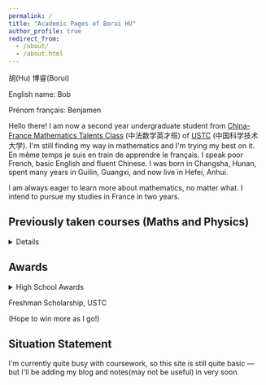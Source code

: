 ```yaml
---
permalink: /
title: "Academic Pages of Borui HU"
author_profile: true
redirect_from: 
  - /about/
  - /about.html
---
```

胡(Hu) 博睿(Borui)

English name: Bob

Prénom français: Benjamen

Hello there! I am now a second year undergraduate student from [China-France Mathematics Talents Class](https://cfmath.ustc.edu.cn/main.htm) (中法数学英才班) of [USTC](https://www.ustc.edu.cn/) (中国科学技术大学). I'm still finding my way in mathematics and I'm trying my best on it. En même temps je suis en train de apprendre le français. I speak poor French, basic English and fluent Chinese. I was born in Changsha, Hunan, spent many years in Guilin, Guangxi, and now live in Hefei, Anhui.

I am always eager to learn more about mathematics, no matter what. I intend to pursue my studies in France in two years.

Previously taken courses (Maths and Physics)
---
<details>
<summary>Details</summary>

Algebra I (4.0/4.3) <br><br>

Analysis I (3.7/4.3) <br><br>

Algebra II (4.0/4.3) <br><br>

Analysis II (4.3/4.3) <br><br>

Mechanics B (4.0/4.3) <br><br>

Thermodynamics B (4.3/4.3) <br><br>

</details>

Awards
---
<details>
<summary>High School Awards</summary>
  
First Prize ×2 (2022, 2023), China National High School Mathematics League<br><br>

Bronze Medal, 38th Chinese Mathematical Olympiad (CMO)<br><br>

Silver Medal, 20th China Western Mathematical Invitational (CWMI)<br><br>

Silver Medal (Rank 89), 20th China Southeastern Mathematical Olympiad (CSMO)<br><br>

(I'm not particularly strong in maths Olympiads.)<br><br>
</details>




Freshman Scholarship, USTC

(Hope to win more as I go!)

Situation Statement
---
I'm currently quite busy with coursework, so this site is still quite basic — but I'll be adding my blog and notes(may not be useful) in very soon.

